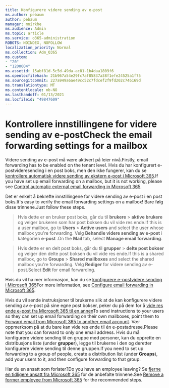 ```yaml
---
title: Konfigurere videre sending av e-post
ms.author: pebaum
author: pebaum
manager: mnirkhe
ms.audience: Admin
ms.topic: article
ms.service: o365-administration
ROBOTS: NOINDEX, NOFOLLOW
localization_priority: Normal
ms.collection: Adm_O365
ms.custom:
- "20"
- "1200004"
ms.assetid: 15abf81d-5c5d-49da-ac81-1b4daa1809f6
ms.openlocfilehash: 21b967a54e29fc7af85837a38f1efe24525a1f75
ms.sourcegitcommit: 227a949a6ae49cc52c7fdcef2f9fd202c746169d
ms.translationtype: MT
ms.contentlocale: nb-NO
ms.lasthandoff: 01/13/2021
ms.locfileid: "49847609"
---
```

# <a name="check-the-email-forwarding-settings-for-a-mailbox"></a><span data-ttu-id="a62db-102">Kontrollere innstillingene for videre sending av e-post</span><span class="sxs-lookup"><span data-stu-id="a62db-102">Check the email forwarding settings for a mailbox</span></span>

<span data-ttu-id="a62db-103">Videre sending av e-post må være aktivert på leier nivå.</span><span class="sxs-lookup"><span data-stu-id="a62db-103">Firstly, email forwarding has to be enabled on the tenant level.</span></span> <span data-ttu-id="a62db-104">Hvis du har konfigurert e-postvideresending i en post boks, men den ikke fungerer, kan du se [kontrollere automatisk videre sending av ekstern e-post i Microsoft 365](https://docs.microsoft.com/microsoft-365/security/office-365-security/external-email-forwarding?view=o365-worldwide).</span><span class="sxs-lookup"><span data-stu-id="a62db-104">If you have set up email forwarding on a mailbox, but it is not working, please see [Control automatic external email forwarding in Microsoft 365](https://docs.microsoft.com/microsoft-365/security/office-365-security/external-email-forwarding?view=o365-worldwide).</span></span>

<span data-ttu-id="a62db-105">Det er enkelt å bekrefte innstillingene for videre sending av e-post i en post boks.</span><span class="sxs-lookup"><span data-stu-id="a62db-105">It's easy to verify the email forwarding settings on a mailbox!</span></span> <span data-ttu-id="a62db-106">Bare følg disse trinnene.</span><span class="sxs-lookup"><span data-stu-id="a62db-106">Just follow these steps.</span></span>
  
> <span data-ttu-id="a62db-107">Hvis dette er en bruker post boks, går du til **brukere** \> **aktive brukere** og velger brukeren som har post boksen du vil vide res ende.</span><span class="sxs-lookup"><span data-stu-id="a62db-107">If this is a user mailbox, go to **Users** \> **Active users** and select the user whose mailbox you're forwarding.</span></span> <span data-ttu-id="a62db-108">Velg **Behandle videre sending av e-post** i kategorien **e-post** .</span><span class="sxs-lookup"><span data-stu-id="a62db-108">On the **Mail** tab, select **Manage email forwarding**.</span></span>

> <span data-ttu-id="a62db-109">Hvis dette er en delt post boks, går du til **grupper** \> **delte post bokser** og velger den delte post boksen du vil vide res ende.</span><span class="sxs-lookup"><span data-stu-id="a62db-109">If this is a shared mailbox, go to **Groups** \> **Shared mailboxes** and select the shared mailbox you're forwarding.</span></span> <span data-ttu-id="a62db-110">Velg **Rediger** for videre sending av e-post.</span><span class="sxs-lookup"><span data-stu-id="a62db-110">Select **Edit** for email forwarding.</span></span>

<span data-ttu-id="a62db-111">Hvis du vil ha mer informasjon, kan du se [konfigurere e-postvidere sending i Microsoft 365](https://docs.microsoft.com/microsoft-365/admin/email/configure-email-forwarding)</span><span class="sxs-lookup"><span data-stu-id="a62db-111">For more information, see [Configure email forwarding in Microsoft 365](https://docs.microsoft.com/microsoft-365/admin/email/configure-email-forwarding).</span></span>
  
<span data-ttu-id="a62db-112">Hvis du vil sende instruksjoner til brukerne slik at de kan konfigurere videre sending av e-post på sine egne post bokser, peker du på dem for å [vide res ende e-post fra Microsoft 365 til en annen](https://support.office.com/article/Forward-email-from-Office-365-to-another-email-account-1ed4ee1e-74f8-4f53-a174-86b748ff6a0e)</span><span class="sxs-lookup"><span data-stu-id="a62db-112">To send instructions to your users so they can set up email forwarding on their own mailboxes, point them to [Forward email from Microsoft 365 to another email account](https://support.office.com/article/Forward-email-from-Office-365-to-another-email-account-1ed4ee1e-74f8-4f53-a174-86b748ff6a0e).</span></span> <span data-ttu-id="a62db-113">Vær oppmerksom på at du bare kan vide res ende til én e-postadresse.</span><span class="sxs-lookup"><span data-stu-id="a62db-113">Please note that you can forward to only one email address.</span></span> <span data-ttu-id="a62db-114">Hvis du må konfigurere videre sending til en gruppe med personer, kan du opprette en distribusjons liste (under **grupper**), legge til brukerne i den og deretter konfigurere videre sending til denne gruppen.</span><span class="sxs-lookup"><span data-stu-id="a62db-114">If you need to set up forwarding to a group of people, create a distribution list (under **Groups**), add your users to it, and then configure forwarding to that group.</span></span>
  
<span data-ttu-id="a62db-115">Har du en ansatt som forlater?</span><span class="sxs-lookup"><span data-stu-id="a62db-115">Do you have an employee leaving?</span></span> <span data-ttu-id="a62db-116">Se [fjerne en tidligere ansatt fra Microsoft 365](https://docs.microsoft.com/microsoft-365/admin/add-users/remove-former-employee) for de anbefalte trinnene.</span><span class="sxs-lookup"><span data-stu-id="a62db-116">See [Remove a former employee from Microsoft 365](https://docs.microsoft.com/microsoft-365/admin/add-users/remove-former-employee) for the recommended steps.</span></span>